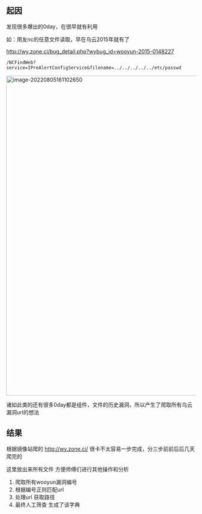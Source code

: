 ## 起因

发现很多爆出的0day，在很早就有利用

如：用友nc的任意文件读取，早在乌云2015年就有了

http://wy.zone.ci/bug_detail.php?wybug_id=wooyun-2015-0148227

```
/NCFindWeb?service=IPreAlertConfigService&filename=../../../../../etc/passwd
```
<img width="848" alt="image-20220805161102650" src="https://user-images.githubusercontent.com/46959313/183036812-525f7db5-73c6-4cb6-b931-1f0e5ace1377.png">


诸如此类的还有很多0day都是组件，文件的历史漏洞，所以产生了爬取所有乌云漏洞url的想法

## 结果

根据镜像站爬的 http://wy.zone.ci/  很卡不太容易一步完成，分三步前前后后几天爬完的

这里放出来所有文件 方便师傅们进行其他操作和分析

1. 爬取所有wooyun漏洞编号
2. 根据编号正则匹配url
3. 处理url 获取路径
4. 最终人工筛查 生成了该字典

